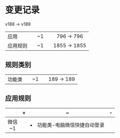 # 变更记录

v188 -> v189

||||||
|-|:-:|:-:|:-:|:-:|
|应用||~1||796 -> 796|
|应用规则||~1||1855 -> 1855|

## 规则类别

||||||
|-|:-:|:-:|:-:|:-:|
|功能类||~1||189 -> 189|

## 应用规则

||+|~|-|
|:-:|-|-|-|
|微信<br>~1||<li>功能类-电脑微信快捷自动登录||
